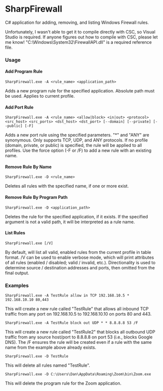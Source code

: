 # SharpFirewall
C# application for adding, removing, and listing Windows Firewall rules.

Unfortunately, I wasn't able to get it to compile directly with CSC, so Visual Studio is required. If anyone figures out how to compile with CSC, please let me know! "C:\Windows\System32\FirewallAPI.dll" is a required reference file.

### Usage

#### Add Program Rule

    SharpFirewall.exe -A <rule_name> <application_path>

Adds a new program rule for the specified application. Absolute path must be used. Applies to current profile.


#### Add Port Rule

    SharpFirewall.exe -A <rule_name> <allow|block> <in|out> <protocol> <src_host> <src_ports> <dst_host> <dst_port> [--domain] [--private] [--public] [-F]

Adds a new port rule using the specified parameters. 
"*" and "ANY" are synonymous.
Only supports TCP, UDP, and ANY protocols.
If no profile (domain, private, or public) is specified, the rule will be applied to all profiles.
Use the force option (-F or /F) to add a new rule with an existing name.


#### Remove Rule By Name

    SharpFirewall.exe -D <rule_name>

Deletes all rules with the specified name, if one or more exist.


#### Remove Rule By Program Path

    SharpFirewall.exe -D <application_path>

Deletes the rule for the specified application, if it exists. If the 
specified argument is not a valid path, it will be interpreted as a 
rule name.


#### List Rules

    SharpFirewall.exe [/V]

By default, will list all valid, enabled rules from the current 
profile in table format. /V can be used to enable verbose mode, which 
will print attributes of all rules (enabled / disabled; valid / 
invalid, etc.). Directionality is used to determine source / 
destination addresses and ports, then omitted from the final output.


### Examples

    SharpFirewall.exe -A TestRule allow in TCP 192.168.10.5 * 192.168.10.10 80,443

This will create a new rule called "TestRule" that allows all inbound TCP traffic from any port on 192.168.10.5 to 192.168.10.10 on ports 80 and 443.


    SharpFirewall.exe -A TestRule block out UDP * * 8.8.8.8 53 /F

This will create a new rule called "TestRule2" that blocks all outbound UDP traffic from any source host/port to 8.8.8.8 on port 53 (i.e., blocks Google DNS). The /F ensures the rule will be created even if a rule with the same name from the example above already exists.


    SharpFirewall.exe -D TestRule

This will delete all rules named "TestRule".


    SharpFirewall.exe -D C:\Users\Dan\AppData\Roaming\Zoom\bin\Zoom.exe

This will delete the program rule for the Zoom application.